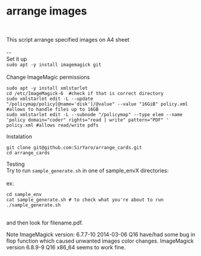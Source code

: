 # arrange images<BR>
<BR>

This script arrange specified images on A4 sheet<BR>
<BR>
--<BR>
Set it up<BR>
`sudo apt -y install imagemagick git`<BR>
<BR>
Change ImageMagic permissions<BR>
```
sudo apt -y install xmlstarlet
cd /etc/ImageMagick-6  #check if that is correct directory
sudo xmlstarlet edit -L --update "/policymap/policy[@name='disk']/@value" --value "16GiB" policy.xml  #allows to handle files up to 16GB
sudo xmlstarlet edit -L --subnode "/policymap" --type elem --name 'policy domain="coder" rights="read | write" pattern="PDF" ' policy.xml #allows read/write pdfs
```
Instalation<BR>
```
git clone git@github.com:SirYaro/arrange_cards.git
cd arrange_cards
```
Testing<br>
Try to run `sample_generate.sh` in one of sample_envX directories:<BR>
<BR>
ex:
```
cd sample_env
cat sample_generate.sh # to check what you're about to run
./sample_generate.sh
```
<BR>
and then look for filename.pdf.
<BR>
 
Note
ImageMagick version: 6.7.7-10 2014-03-06 Q16 have/had some bug in flop function which caused unwanted images color changes. ImageMagick version 6.8.9-9 Q16 x86_64 seems to work fine.
  
